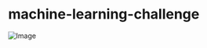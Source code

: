 # machine-learning-challenge
![Image](https://github.com/kman4/machine-learning-challenge/image/.png)
